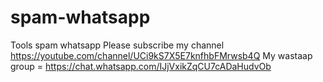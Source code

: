 # spam-whatsapp
Tools spam whatsapp
 Please subscribe my channel  https://youtube.com/channel/UCi9kS7X5E7knfhbFMrwsb4Q
My wastaap group = https://chat.whatsapp.com/IJjVxikZqCU7cADaHudvOb
